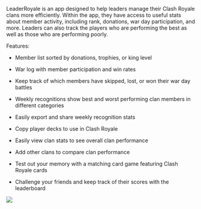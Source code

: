 

LeaderRoyale is an app designed to help leaders manage their Clash Royale clans more efficiently.
Within the app, they have access to useful stats about member activity, including rank, donations, war day participation, and more. Leaders can also track the players who are performing the best as well as those who are performing poorly.

Features:
 * Member list sorted by donations, trophies, or king level 

 * War log with member participation and win rates

* Keep track of which members have skipped, lost, or won their war day battles

* Weekly recognitions show best and worst performing clan members in different categories

* Easily export and share weekly recognition stats

* Copy player decks to use in Clash Royale

* Easily view clan stats to see overall clan performance

* Add other clans to compare clan performance

* Test out your memory with a matching card game featuring Clash Royale cards

* Challenge your friends and keep track of their scores with the leaderboard

![](LeaderRoyaleScreenShot1.jpg)
